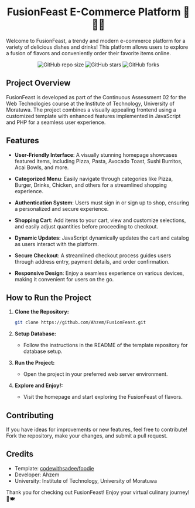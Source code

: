 <h1 align="center">FusionFeast E-Commerce Platform 🍕🍔🍹</h1> 

Welcome to FusionFeast, a trendy and modern e-commerce platform for a variety of delicious dishes and drinks! This platform allows users to explore a fusion of flavors and conveniently order their favorite items online.

<div align="center">
  
  ![GitHub repo size](https://img.shields.io/github/repo-size/Ahzem/FusionFeast)
  ![GitHub stars](https://img.shields.io/github/stars/Ahzem/FusionFeast?style=social)
  ![GitHub forks](https://img.shields.io/github/forks/Ahzem/FusionFeast?style=social)

</div>

## Project Overview

FusionFeast is developed as part of the Continuous Assessment 02 for the Web Technologies course at the Institute of Technology, University of Moratuwa. The project combines a visually appealing frontend using a customized template with enhanced features implemented in JavaScript and PHP for a seamless user experience.

## Features

- **User-Friendly Interface**: A visually stunning homepage showcases featured items, including Pizza, Pasta, Avocado Toast, Sushi Burritos, Acai Bowls, and more.

- **Categorized Menu**: Easily navigate through categories like Pizza, Burger, Drinks, Chicken, and others for a streamlined shopping experience.

- **Authentication System**: Users must sign in or sign up to shop, ensuring a personalized and secure experience.

- **Shopping Cart**: Add items to your cart, view and customize selections, and easily adjust quantities before proceeding to checkout.

- **Dynamic Updates**: JavaScript dynamically updates the cart and catalog as users interact with the platform.

- **Secure Checkout**: A streamlined checkout process guides users through address entry, payment details, and order confirmation.

- **Responsive Design**: Enjoy a seamless experience on various devices, making it convenient for users on the go.

## How to Run the Project

1. **Clone the Repository:**
   ```bash
   git clone https://github.com/Ahzem/FusionFeast.git
   ```

2. **Setup Database:**
   - Follow the instructions in the README of the template repository for database setup.

3. **Run the Project:**
   - Open the project in your preferred web server environment.

4. **Explore and Enjoy!:**
   - Visit the homepage and start exploring the FusionFeast of flavors.

## Contributing

If you have ideas for improvements or new features, feel free to contribute! Fork the repository, make your changes, and submit a pull request.

## Credits

- Template: [codewithsadee/foodie](https://github.com/codewithsadee/foodie.git)
- Developer: Ahzem
- University: Institute of Technology, University of Moratuwa

Thank you for checking out FusionFeast! Enjoy your virtual culinary journey! 🎉🍽️
